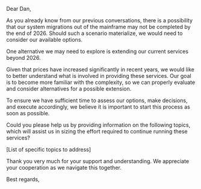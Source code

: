 Dear Dan,

As you already know from our previous conversations, there is a possibility that our system migrations out of the mainframe may not be completed by the end of 2026. Should such a scenario materialize, we would need to consider our available options.

One alternative we may need to explore is extending our current services beyond 2026.

Given that prices have increased significantly in recent years, we would like to better understand what is involved in providing these services. Our goal is to become more familiar with the complexity, so we can properly evaluate and consider alternatives for a possible extension.

To ensure we have sufficient time to assess our options, make decisions, and execute accordingly, we believe it is important to start this process as soon as possible.

Could you please help us by providing information on the following topics, which will assist us in sizing the effort required to continue running these services?

[List of specific topics to address]

Thank you very much for your support and understanding. We appreciate your cooperation as we navigate this together.

Best regards,